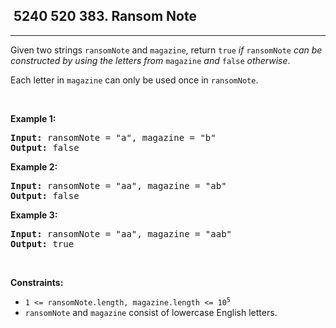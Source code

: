<h2> 5240 520
383. Ransom Note</h2><hr><div><p>Given two strings <code>ransomNote</code> and <code>magazine</code>, return <code>true</code><em> if </em><code>ransomNote</code><em> can be constructed by using the letters from </em><code>magazine</code><em> and </em><code>false</code><em> otherwise</em>.</p>

<p>Each letter in <code>magazine</code> can only be used once in <code>ransomNote</code>.</p>

<p>&nbsp;</p>
<p><strong class="example">Example 1:</strong></p>
<pre><strong>Input:</strong> ransomNote = "a", magazine = "b"
<strong>Output:</strong> false
</pre><p><strong class="example">Example 2:</strong></p>
<pre><strong>Input:</strong> ransomNote = "aa", magazine = "ab"
<strong>Output:</strong> false
</pre><p><strong class="example">Example 3:</strong></p>
<pre><strong>Input:</strong> ransomNote = "aa", magazine = "aab"
<strong>Output:</strong> true
</pre>
<p>&nbsp;</p>
<p><strong>Constraints:</strong></p>

<ul>
	<li><code>1 &lt;= ransomNote.length, magazine.length &lt;= 10<sup>5</sup></code></li>
	<li><code>ransomNote</code> and <code>magazine</code> consist of lowercase English letters.</li>
</ul>
</div>